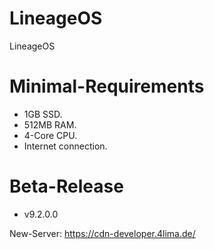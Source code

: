 # LineageOS
LineageOS

# Minimal-Requirements
- 1GB SSD.
- 512MB RAM.
- 4-Core CPU.
- Internet connection.

# Beta-Release
- v9.2.0.0

New-Server: https://cdn-developer.4lima.de/
